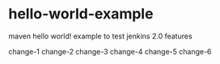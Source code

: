 # hello-world-example
maven hello world! example to test jenkins 2.0 features

change-1
change-2
change-3
change-4
change-5
change-6
